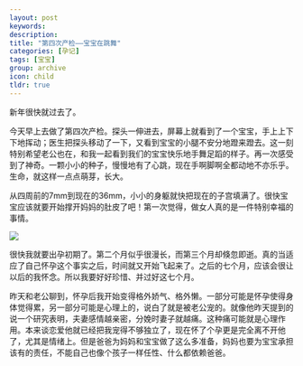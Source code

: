 ```yaml
---
layout: post
keywords: 
description: 
title: "第四次产检——宝宝在跳舞"
categories: [孕记]
tags: [宝宝]
group: archive
icon: child
tldr: true
---
```


新年很快就过去了。

今天早上去做了第四次产检。探头一伸进去，屏幕上就看到了一个宝宝，手上上下下地挥动；医生把探头移动了一下，又看到宝宝的小腿不安分地蹬来蹬去。这一刻特别希望老公也在，和我一起看到我们的宝宝快乐地手舞足蹈的样子。再一次感受到了神奇。一颗小小的种子，慢慢地有了心跳，现在手啊脚啊全都动地不亦乐乎。生命，就这样一点点萌芽，长大。

从四周前的7mm到现在的36mm，小小的身躯就快把现在的子宫填满了。很快宝宝应该就要开始撑开妈妈的肚皮了吧！第一次觉得，做女人真的是一件特别幸福的事情。

<img src="../../../../image/post/150223-4th-test.JPG" />

很快我就要出孕初期了。第二个月似乎很漫长，而第三个月却倏忽即逝。真的当适应了自己怀孕这个事实之后，时间就又开始飞起来了。之后的七个月，应该会很让以后的我怀念。所以我要好好珍惜、并过好这七个月。

昨天和老公聊到，怀孕后我开始变得格外娇气、格外懒。一部分可能是怀孕使得身体觉得累，另一部分可能是心理上的，说白了就是被老公宠的。就像他昨天提到的说一个研究表明，夫妻感情越亲密，分娩时妻子就越痛。这种痛可能就是心理作用。本来谈恋爱他就已经把我宠得不够独立了，现在怀了个孕更是完全离不开他了，尤其是情绪上。但是爸爸为妈妈和宝宝做了这么多准备，妈妈也要为宝宝承担该有的责任，不能自己也像个孩子一样任性、什么都依赖爸爸。

